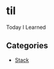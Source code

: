 # til
Today I Learned



## Categories

- [Stack](https://github.com/sjsage522/til/tree/master/DataStructure/04.%20스택(Stack))